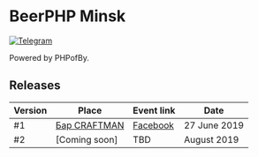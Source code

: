 # BeerPHP Minsk

[![Telegram](https://img.shields.io/badge/telegram-join%20chat-blue.svg?style=flat)](https://t.me/phpofby)

Powered by PHPofBy.

## Releases

| Version                    | Place                                                                           | Event link | Date              |
| -------------------------- | ------------------------------------------------------------------------------- |------------| ----------------- |
| #1                         | [Бар CRAFTMAN](https://craftmanbar.by/)                                         | [Facebook](https://www.facebook.com/events/647660899036233/)           | 27 June 2019  |
| #2                         | [Coming soon]                                                                   |   TBD         |  August 2019  |